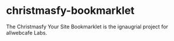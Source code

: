christmasfy-bookmarklet
=======================
The Christmasfy Your Site Bookmarklet is the ignaugrial project for allwebcafe Labs.
